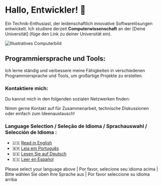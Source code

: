 # Hallo, Entwickler! 👋

Ein Technik-Enthusiast, der leidenschaftlich innovative Softwarelösungen entwickelt. Ich studiere derzeit **Computerwissenschaft** an der [Deine Universität] (füge den Link zu deiner Universität ein).

![Illustratives Computerbild](https://raw.githubusercontent.com/MicaelliMedeiros/micaellimedeiros/master/image/computer-illustration.png)

## Programmiersprache und Tools:



Ich lerne ständig und verbessere meine Fähigkeiten in verschiedenen Programmiersprache und Tools, um großartige Projekte zu erstellen.

### Kontaktiere mich:

Du kannst mich in den folgenden sozialen Netzwerken finden:



Nimm gerne Kontakt auf für Zusammenarbeit, technische Diskussionen oder einfach zum Ideenaustausch!

###  Language Selection / Seleção de Idioma / Sprachauswahl / Selección de Idioma :

- 🇺🇸 [Read in English](README.en.md)
- 🇧🇷 [Leia em Português](README.pt.md)
- 🇩🇪 [Lesen Sie auf Deutsch](README.de.md)
- 🇪🇸 [Leer en Español](README.es.md)

Please select your language above | Por favor, selecione seu idioma acima | Bitte wählen Sie oben Ihre Sprache aus | Por favor seleccione su idioma arriba
